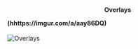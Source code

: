 #### <p align="center"> Overlays </p>(hhttps://imgur.com/a/aay86DQ)
![Overlays ](https://hedonism.s-ul.eu/E3b72UXQ)

